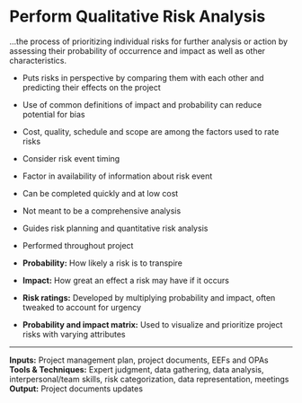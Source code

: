 # Perform Qualitative Risk Analysis

…the process of prioritizing individual risks for further analysis or action by assessing their probability of occurrence and impact as well as other characteristics. 

- Puts risks in perspective by comparing them with each other and predicting their effects on the project 
- Use of common definitions of impact and probability can reduce potential for bias 
- Cost, quality, schedule and scope are among the factors used to rate risks
- Consider risk event timing 
- Factor in availability of information about risk event 
- Can be completed quickly and at low cost 
- Not meant to be a comprehensive analysis 
- Guides risk planning and quantitative risk analysis 
- Performed throughout project 

- **Probability:** How likely a risk is to transpire
- **Impact:** How great an effect a risk may have if it occurs 
- **Risk ratings:** Developed by multiplying probability and impact, often tweaked to account for urgency 
- **Probability and impact matrix:** Used to visualize and prioritize project risks with varying attributes 

---

**Inputs:** Project management plan, project documents, EEFs and OPAs    
**Tools & Techniques:** Expert judgment, data gathering, data analysis, interpersonal/team skills, risk categorization, data representation, meetings    
**Output:** Project documents updates     